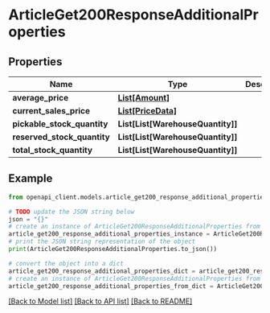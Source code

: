 # ArticleGet200ResponseAdditionalProperties


## Properties

Name | Type | Description | Notes
------------ | ------------- | ------------- | -------------
**average_price** | [**List[Amount]**](Amount.md) |  | [optional] 
**current_sales_price** | [**List[PriceData]**](PriceData.md) |  | [optional] 
**pickable_stock_quantity** | **List[List[WarehouseQuantity]]** |  | [optional] 
**reserved_stock_quantity** | **List[List[WarehouseQuantity]]** |  | [optional] 
**total_stock_quantity** | **List[List[WarehouseQuantity]]** |  | [optional] 

## Example

```python
from openapi_client.models.article_get200_response_additional_properties import ArticleGet200ResponseAdditionalProperties

# TODO update the JSON string below
json = "{}"
# create an instance of ArticleGet200ResponseAdditionalProperties from a JSON string
article_get200_response_additional_properties_instance = ArticleGet200ResponseAdditionalProperties.from_json(json)
# print the JSON string representation of the object
print(ArticleGet200ResponseAdditionalProperties.to_json())

# convert the object into a dict
article_get200_response_additional_properties_dict = article_get200_response_additional_properties_instance.to_dict()
# create an instance of ArticleGet200ResponseAdditionalProperties from a dict
article_get200_response_additional_properties_from_dict = ArticleGet200ResponseAdditionalProperties.from_dict(article_get200_response_additional_properties_dict)
```
[[Back to Model list]](../README.md#documentation-for-models) [[Back to API list]](../README.md#documentation-for-api-endpoints) [[Back to README]](../README.md)


